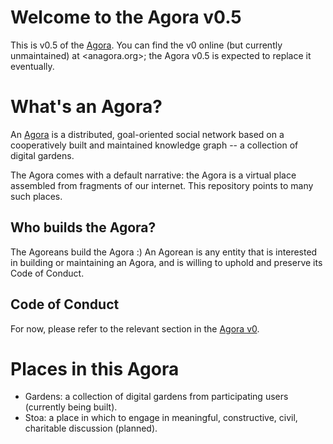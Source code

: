 # Welcome to the Agora v0.5
This is v0.5 of the [Agora](flancia.org/agora). You can find the v0 online (but currently unmaintained) at <anagora.org>; the Agora v0.5 is expected to replace it eventually.

# What's an Agora?

An [Agora](https://anagora.org/wiki/Agora) is a distributed, goal-oriented social network based on a cooperatively built and maintained knowledge graph -- a collection of digital gardens.

The Agora comes with a default narrative: the Agora is a virtual place assembled from fragments of our internet. This repository points to many such places.

## Who builds the Agora?

The Agoreans build the Agora :) An Agorean is any entity that is interested in building or maintaining an Agora, and is willing to uphold and preserve its Code of Conduct.

## Code of Conduct

For now, please refer to the relevant section in the [Agora v0](https://anagora.org/wiki/Main_Page).

# Places in this Agora

 - Gardens: a collection of digital gardens from participating users (currently being built).
 - Stoa: a place in which to engage in meaningful, constructive, civil, charitable discussion (planned).
